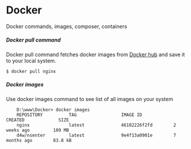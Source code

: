 # Docker
Docker commands, images, composer, containers 

##### Docker pull command
Docker pull command fetches docker images from <a href="https://hub.docker.com/">Docker hub</a> and save it to your local system.

`$ docker pull nginx`

##### Docker images
Use docker images command to see list of all images on your system
```
	D:\www\Docker> docker images
	REPOSITORY          TAG                 IMAGE ID            CREATED             SIZE
	nginx               latest              46102226f2fd        2 weeks ago         109 MB
	d4w/nsenter         latest              9e4f13a0901e        7 months ago        83.8 kB
```